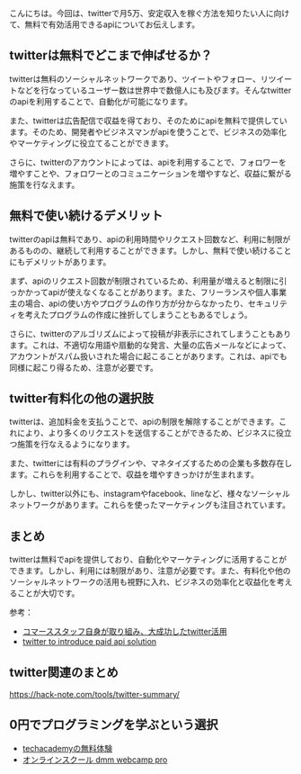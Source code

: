 <!--
title: 【twitter】apiの制限【無料で利用する】
tags: twitter,api,制限
id: 
private: false
-->

こんにちは。今回は、twitterで月5万、安定収入を稼ぐ方法を知りたい人に向けて、無料で有効活用できるapiについてお伝えします。

## twitterは無料でどこまで伸ばせるか？

twitterは無料のソーシャルネットワークであり、ツイートやフォロー、リツイートなどを行なっているユーザー数は世界中で数億人にも及びます。そんなtwitterのapiを利用することで、自動化が可能になります。

また、twitterは広告配信で収益を得ており、そのためにapiを無料で提供しています。そのため、開発者やビジネスマンがapiを使うことで、ビジネスの効率化やマーケティングに役立てることができます。

さらに、twitterのアカウントによっては、apiを利用することで、フォロワーを増やすことや、フォロワーとのコミュニケーションを増やすなど、収益に繋がる施策を行なえます。

## 無料で使い続けるデメリット

twitterのapiは無料であり、apiの利用時間やリクエスト回数など、利用に制限があるものの、継続して利用することができます。しかし、無料で使い続けることにもデメリットがあります。

まず、apiのリクエスト回数が制限されているため、利用量が増えると制限に引っかかってapiが使えなくなることがあります。また、フリーランスや個人事業主の場合、apiの使い方やプログラムの作り方が分からなかったり、セキュリティを考えたプログラムの作成に挫折してしまうこともあるでしょう。

さらに、twitterのアルゴリズムによって投稿が非表示にされてしまうこともあります。これは、不適切な用語や扇動的な発言、大量の広告メールなどによって、アカウントがスパム扱いされた場合に起こることがあります。これは、apiでも同様に起こり得るため、注意が必要です。

## twitter有料化の他の選択肢

twitterは、追加料金を支払うことで、apiの制限を解除することができます。これにより、より多くのリクエストを送信することができるため、ビジネスに役立つ施策を行なえるようになります。

また、twitterには有料のプラグインや、マネタイズするための企業も多数存在します。これらを利用することで、収益を増やすきっかけが生まれます。

しかし、twitter以外にも、instagramやfacebook、lineなど、様々なソーシャルネットワークがあります。これらを使ったマーケティングも注目されています。

## まとめ

twitterは無料でapiを提供しており、自動化やマーケティングに活用することができます。しかし、利用には制限があり、注意が必要です。また、有料化や他のソーシャルネットワークの活用も視野に入れ、ビジネスの効率化と収益化を考えることが大切です。

参考：

- [コマーススタッフ自身が取り組み、大成功したtwitter活用](https://dev.classmethod.jp/articles/staff_social_media/)
- [twitter to introduce paid api solution](https://www.business-standard.com/article/news-ani/twitter-to-introduce-paid-api-solution-121100101118_1.html)

## twitter関連のまとめ
https://hack-note.com/tools/twitter-summary/


## 0円でプログラミングを学ぶという選択
- [techacademyの無料体験](//af.moshimo.com/af/c/click?a_id=2612475&amp;p_id=1555&amp;pc_id=2816&amp;pl_id=22706&amp;url=https%3a%2f%2ftechacademy.jp%2fhtmlcss-trial%3futm_source%3dmoshimo%26utm_medium%3daffiliate%26utm_campaign%3dtextad)
- [オンラインスクール dmm webcamp pro](//af.moshimo.com/af/c/click?a_id=2612482&amp;p_id=1363&amp;pc_id=2297&amp;pl_id=39999&amp;guid=on)

